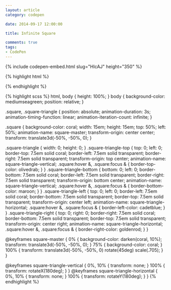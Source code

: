 ```yaml
---
layout: article
category: codepen

date: 2014-09-17 12:00:00

title: Infinite Square

comments: true
tags:
- CodePen
---
```


{% include codepen-embed.html slug="HlcAJ" height="350" %}

{% highlight html %}
<div class="square">
  <div class="square-triangle square-triangle-top"></div>
  <div class="square-triangle square-triangle-bottom"></div>
  <div class="square-triangle square-triangle-left"></div>
  <div class="square-triangle square-triangle-right"></div>
</div>
{% endhighlight %}

{% highlight scss %}
html,
body {
  height: 100%;
}
body {
  background-color: mediumseagreen;
  position: relative;
}

.square,
.square-triangle {
  position: absolute;
  animation-duration: 3s;
  animation-timing-function: linear;
  animation-iteration-count: infinite;
}

.square {
  background-color: coral;
  width:  15em;
  height: 15em;
  top: 50%;
  left: 50%;
  animation-name: square-master;
  transform-origin: center center;
  transform: translate3d(-50%, -50%, 0);
}

.square-triangle {
  width: 0;
  height: 0;
}
.square-triangle-top {
  top: 0;
  left: 0;
  border-top:   7.5em solid coral;
  border-left:  7.5em solid transparent;
  border-right: 7.5em solid transparent;
  transform-origin: top center;
  animation-name: square-triangle-vertical;
  .square:hover &,
  .square:focus & {
    border-top-color: olivedrab;
  }
}
.square-triangle-bottom {
  bottom: 0;
  left: 0;
  border-bottom: 7.5em solid coral;
  border-left:   7.5em solid transparent;
  border-right:  7.5em solid transparent;
  transform-origin: bottom center;
  animation-name: square-triangle-vertical;
  .square:hover &,
  .square:focus & {
    border-bottom-color: maroon;
  }
}
.square-triangle-left {
  top: 0;
  left: 0;
  border-left:   7.5em solid coral;
  border-bottom: 7.5em solid transparent;
  border-top:    7.5em solid transparent;
  transform-origin: center left;
  animation-name: square-triangle-horizontal;
  .square:hover &,
  .square:focus & {
    border-left-color: cadetblue;
  }
}
.square-triangle-right {
  top: 0;
  right: 0;
  border-right:  7.5em solid coral;
  border-bottom: 7.5em solid transparent;
  border-top:    7.5em solid transparent;
  transform-origin: center right;
  animation-name: square-triangle-horizontal;
  .square:hover &,
  .square:focus & {
    border-right-color: goldenrod;
  }
}

@keyframes square-master {
  0% {
    background-color: darken(coral, 10%);
    transform: translate3d(-50%, -50%, 0);
  }
  75% {
    background-color: coral;
  }
  100% {
    transform: translate3d(-50%, -50%, 0) rotate(45deg) scale(.705);
  }
}

@keyframes square-triangle-vertical {
  0%, 10% {
    transform: none;
  }
  100% {
    transform: rotateX(180deg);
  }
}
@keyframes square-triangle-horizontal {
  0%, 10% {
    transform: none;
  }
  100% {
    transform: rotateY(180deg);
  }
}
{% endhighlight %}
